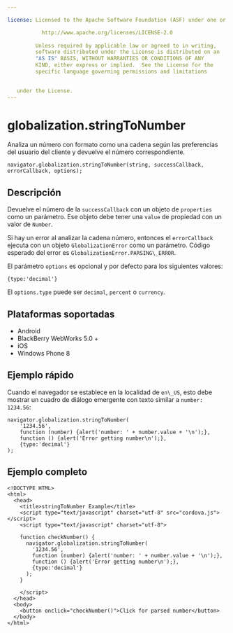 ```yaml
---

license: Licensed to the Apache Software Foundation (ASF) under one or more contributor license agreements. See the NOTICE file distributed with this work for additional information regarding copyright ownership. The ASF licenses this file to you under the Apache License, Version 2.0 (the "License"); you may not use this file except in compliance with the License. You may obtain a copy of the License at

           http://www.apache.org/licenses/LICENSE-2.0
    
         Unless required by applicable law or agreed to in writing,
         software distributed under the License is distributed on an
         "AS IS" BASIS, WITHOUT WARRANTIES OR CONDITIONS OF ANY
         KIND, either express or implied.  See the License for the
         specific language governing permissions and limitations
    

   under the License.
---
```


# globalization.stringToNumber

Analiza un número con formato como una cadena según las preferencias del usuario del cliente y devuelve el número correspondiente.

    navigator.globalization.stringToNumber(string, successCallback, errorCallback, options);
    

## Descripción

Devuelve el número de la `successCallback` con un objeto de `properties` como un parámetro. Ese objeto debe tener una `value` de propiedad con un valor de `Number`.

Si hay un error al analizar la cadena número, entonces el `errorCallback` ejecuta con un objeto `GlobalizationError` como un parámetro. Código esperado del error es `GlobalizationError.PARSING\_ERROR`.

El parámetro `options` es opcional y por defecto para los siguientes valores:

    {type:'decimal'}
    

El `options.type` puede ser `decimal`, `percent` o `currency`.

## Plataformas soportadas

*   Android
*   BlackBerry WebWorks 5.0 +
*   iOS
*   Windows Phone 8

## Ejemplo rápido

Cuando el navegador se establece en la localidad de `en\_US`, esto debe mostrar un cuadro de diálogo emergente con texto similar a `number: 1234.56`:

    navigator.globalization.stringToNumber(
        '1234.56',
        function (number) {alert('number: ' + number.value + '\n');},
        function () {alert('Error getting number\n');},
        {type:'decimal'}
    );
    

## Ejemplo completo

    <!DOCTYPE HTML>
    <html>
      <head>
        <title>stringToNumber Example</title>
        <script type="text/javascript" charset="utf-8" src="cordova.js"></script>
        <script type="text/javascript" charset="utf-8">
    
        function checkNumber() {
          navigator.globalization.stringToNumber(
            '1234.56',
            function (number) {alert('number: ' + number.value + '\n');},
            function () {alert('Error getting number\n');},
            {type:'decimal'}
          );
        }
    
        </script>
      </head>
      <body>
        <button onclick="checkNumber()">Click for parsed number</button>
      </body>
    </html>